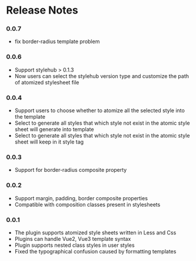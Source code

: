 # Release Notes

### 0.0.7

- fix border-radius template problem

### 0.0.6

- Support stylehub > 0.1.3
- Now users can select the stylehub version type and customize the path of atomized stylesheet file

### 0.0.4

- Support users to choose whether to atomize all the selected style into the template
- Select to generate all styles that which style not exist in the atomic style sheet will generate into template
- Select to generate all styles that which style not exist in the atomic style sheet will keep in it style tag

### 0.0.3

- Support for border-radius composite property

### 0.0.2

- Support margin, padding, border composite properties
- Compatible with composition classes present in stylesheets

### 0.0.1

- The plugin supports atomized style sheets written in Less and Css
- Plugins can handle Vue2, Vue3 template syntax
- Plugin supports nested class styles in user styles
- Fixed the typographical confusion caused by formatting templates
